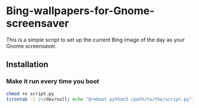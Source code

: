 # Bing-wallpapers-for-Gnome-screensaver
This is a simple script to set up the current Bing image of the day as your Gnome screensaver. 

## Installation
### Make it run every time you boot 
```Bash
chmod +x script.py
(crontab -l 2>/dev/null; echo "@reboot python3 /path/to/the/script.py") | crontab - 
```
